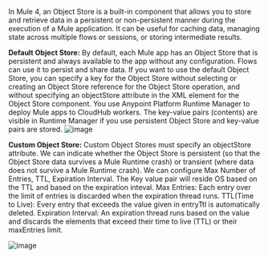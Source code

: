 In Mule 4, an Object Store is a built-in component that allows you to store and retrieve data in a persistent or non-persistent manner during the execution of a Mule application. 
It can be useful for caching data, managing state across multiple flows or sessions, or storing intermediate results.

**Default Object Store:**
    By default, each Mule app has an Object Store that is persistent and always available to the app without any configuration. Flows can use it to persist and share data.
    If you want to use the default Object Store, you can specify a key for the Object Store without selecting or creating an Object Store reference for the Object Store operation, and without specifying an objectStore attribute in the XML element for the Object Store component.
    You use Anypoint Platform Runtime Manager to deploy Mule apps to CloudHub workers. 
    The key-value pairs (contents) are visible in Runtime Manager if you use persistent Object Store and key-value pairs are stored.
        ![image](https://github.com/user-attachments/assets/ba868fc5-3d12-4d58-a41f-0ff865e7e88f)



**Custom Object Store:**
  Custom Object Stores must specify an objectStore attribute.
  We can indicate whether the Object Store is persistent (so that the Object Store data survives a Mule Runtime crash) or transient (where data does not survive a Mule Runtime crash).
  We can configure Max Number of Entries, TTL, Expiration Interval.
  The Key value pair will reside OS based on the TTL and based on the expiration inteval.
    Max Entries: Each entry over the limit of entries is discarded when the expiration thread runs.
    TTL(Time to Live): Every entry that exceeds the value given in entryTtl is automatically deleted.
    Expiration Interval: An expiration thread runs based on the value and discards the elements that exceed their time to live (TTL) or their maxEntries limit.

  ![image](https://github.com/user-attachments/assets/7fe0ae53-85bc-4b85-8bcc-b7f0ab5c4985)


